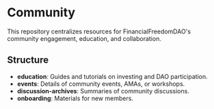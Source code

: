 # Community
This repository centralizes resources for FinancialFreedomDAO's community engagement, education, and collaboration.

## Structure
- **education**: Guides and tutorials on investing and DAO participation.
- **events**: Details of community events, AMAs, or workshops.
- **discussion-archives**: Summaries of community discussions.
- **onboarding**: Materials for new members.
